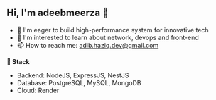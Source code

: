 ## Hi, I'm adeebmeerza 👋
- 🔭 I'm eager to build high-performance system for innovative tech
- 🌱 I'm interested to learn about network, devops and front-end
- 📫 How to reach me: adib.haziq.dev@gmail.com

**🔨 Stack**
- Backend: NodeJS, ExpressJS, NestJS
- Database: PostgreSQL, MySQL, MongoDB
- Cloud: Render

<!--
**adeebmeerza/adeebmeerza** is a ✨ _special_ ✨ repository because its `README.md` (this file) appears on your GitHub profile.
-->
